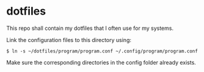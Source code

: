 # dotfiles
This repo shall contain my dotfiles that I often use for my systems.

Link the configuration files to this directory using:

```
$ ln -s ~/dotfiles/program/program.conf ~/.config/program/program.conf
```

Make sure the corresponding directories in the config folder already exists.